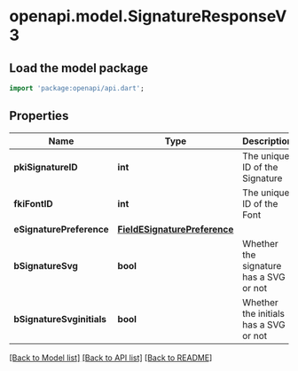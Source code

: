 # openapi.model.SignatureResponseV3

## Load the model package
```dart
import 'package:openapi/api.dart';
```

## Properties
Name | Type | Description | Notes
------------ | ------------- | ------------- | -------------
**pkiSignatureID** | **int** | The unique ID of the Signature | 
**fkiFontID** | **int** | The unique ID of the Font | 
**eSignaturePreference** | [**FieldESignaturePreference**](FieldESignaturePreference.md) |  | 
**bSignatureSvg** | **bool** | Whether the signature has a SVG or not | 
**bSignatureSvginitials** | **bool** | Whether the initials has a SVG or not | 

[[Back to Model list]](../README.md#documentation-for-models) [[Back to API list]](../README.md#documentation-for-api-endpoints) [[Back to README]](../README.md)


